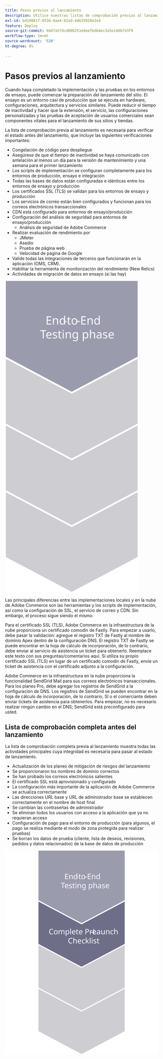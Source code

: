 ```yaml
---
title: Pasos previos al lanzamiento
description: Utilice nuestras listas de comprobación previas al lanzamiento para garantizar una implementación sin problemas del sitio de Adobe Commerce.
exl-id: bd10881f-0336-4aa4-82ad-4d635010e2e4
feature: Deploy
source-git-commit: 94d7a57dcd006251e8eefbdb4ec3a5e140bf43f9
workflow-type: tm+mt
source-wordcount: '520'
ht-degree: 0%

---
```


# Pasos previos al lanzamiento

Cuando haya completado la implementación y las pruebas en los entornos de ensayo, puede comenzar la preparación del lanzamiento del sitio. El ensayo es un entorno casi de producción que se ejecuta en hardware, configuraciones, arquitectura y servicios similares. Puede reducir el tiempo de inactividad y hacer que la extensión, el servicio, las configuraciones personalizadas y las pruebas de aceptación de usuarios comerciales sean componentes vitales para el lanzamiento de sus sitios y tiendas.

La lista de comprobación previa al lanzamiento es necesaria para verificar el estado antes del lanzamiento, que incluye las siguientes verificaciones importantes:

- Congelación de código para despliegue
- Asegúrese de que el tiempo de inactividad se haya comunicado con antelación al menos un día para la versión de mantenimiento y una semana para el primer lanzamiento
- Los scripts de implementación se configuran completamente para los entornos de producción, ensayo e integración
- Todas las bases de datos están configuradas e idénticas entre los entornos de ensayo y producción
- Los certificados SSL (TLS) se validan para los entornos de ensayo y producción
- Los servicios de correo están bien configurados y funcionan para los correos electrónicos transaccionales
- CDN está configurado para entornos de ensayo/producción
- Configuración del análisis de seguridad para entornos de ensayo/producción
   - Análisis de seguridad de Adobe Commerce
- Realizar evaluación de rendimiento por
   - JMeter
   - Asedio
   - Prueba de página web
   - Velocidad de página de Google
- Valide todas las integraciones de terceros que funcionarán en la aplicación (OMS, CRM).
- Habilitar la herramienta de monitorización del rendimiento (New Relics)
- Actividades de migración de datos en ensayo (si las hay)

![Diagrama que muestra la fase 1 del proceso de lanzamiento](../../assets/playbooks/launch-steps-1.svg)

Las principales diferencias entre las implementaciones locales y en la nube de Adobe Commerce son las herramientas y los scripts de implementación, así como la configuración de SSL, el servicio de correo y CDN. Sin embargo, el proceso sigue siendo el mismo.

Para el certificado SSL (TLS), Adobe Commerce en la infraestructura de la nube proporciona un certificado comodín de Fastly. Para empezar a usarlo, debe pasar la validación: agregue el registro TXT de Fastly al nombre de dominio Apex dentro de la configuración DNS. El registro TXT de Fastly se puede encontrar en la hoja de cálculo de incorporación, de lo contrario, debe enviar al servicio de asistencia un ticket para obtenerlo. Reemplace este texto con sus preguntas/comentarios aquí. Si utiliza su propio certificado SSL (TLS) en lugar de un certificado comodín de Fastly, envíe un ticket de asistencia con el certificado adjunto a la configuración.

Adobe Commerce en la infraestructura en la nube proporciona la funcionalidad SendGrid Mail para sus correos electrónicos transaccionales. Para los planes Pro, debe agregar los registros de SendGrid a la configuración de DNS. Los registros de SendGrid se pueden encontrar en la hoja de cálculo de incorporación, de lo contrario, SI o el comerciante deben enviar tickets de asistencia para obtenerlos. Para empezar, no es necesario realizar ningún cambio en el DNS; SendGrid está preconfigurado para usted.

## Lista de comprobación completa antes del lanzamiento

La lista de comprobación completa previa al lanzamiento muestra todas las actividades principales cuya integridad es necesaria para pasar al estado de lanzamiento.

- Actualización de los planes de mitigación de riesgos del lanzamiento
- Se proporcionaron los nombres de dominio correctos
- Se han probado los correos electrónicos salientes
- El certificado SSL está aprovisionado y configurado
- La configuración más importante de la aplicación de Adobe Commerce se actualiza correctamente
- Las direcciones URL base y URL de administrador base se establecen correctamente en el nombre de host final
- Se cambian las contraseñas de administrador
- Se eliminan todos los usuarios con acceso a la aplicación que ya no requieran acceso
- Configuración de pago para el entorno de producción (para algunos, el pago se realiza mediante el modo de zona protegida para realizar pruebas)
- Se borran los datos de prueba (cliente, lista de deseos, revisiones, pedidos y datos relacionados) de la base de datos de producción

![Diagrama que muestra la fase 2 del proceso de lanzamiento](../../assets/playbooks/launch-steps-2.svg)
